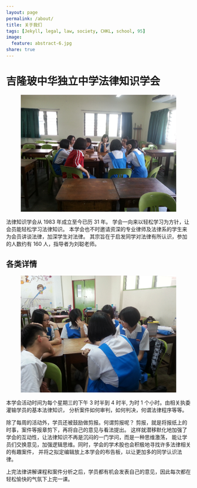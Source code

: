 ```yaml
---
layout: page
permalink: /about/
title: 关于我们
tags: [Jekyll, legal, law, society, CHKL, school, 95]
image:
  feature: abstract-6.jpg
share: true
---
```


# 吉隆玻中华独立中学法律知识学会

<figure>
	<img src="/images/about-1.jpg" alt="">
</figure>
法律知识学会从 1983 年成立至今已历 31 年。
学会一向来以轻松学习为方针，让会员能轻松学习法律知识。
本学会也不时邀请资深的专业律师及法律系的学生来为会员讲谈法律，加深学生对法律。
其宗旨在于启发同学对法律有所认识，参加的人数约有 160 人，指导者为刘聪老师。

## 各类详情

<figure>
	<img src="/images/about-2.jpg" alt="">
</figure>
本学会活动时间为每个星期三的下午 3 时半到 4 时半, 为时 1 个小时。由相关执委灌输学员的基本法律知识，
分析案件如何审判，如何判决，何谓法律程序等等。

除了每周的活动外，学员还被鼓励做剪报。何谓剪报呢？
剪报，就是将报纸上的时事，案件等报章剪下，再将自己的意见与看法提出。
这样就潜移默化地加强了学会的互动性，让法律知识不再是沉闷的一门学问，而是一种思维激荡，
能让学员们交换意见，加强逻辑思维。同时，学会的学术股也会积极地寻找许多法律相关的有趣案件，
并将之拟定编辑放上本学会的布告板，以让更加多的同学认识法律。

上完法律讲解课程和案件分析之后，学员都有机会发表自己的意见，因此每次都在轻松愉快的气氛下上完一课。






